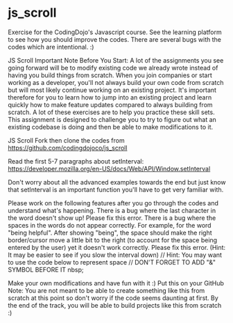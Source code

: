 js_scroll
=========

Exercise for the CodingDojo's Javascript course.  See the learning platform to see how you should improve the codes.  There are several bugs with the codes which are intentional. :)

JS Scroll
Important Note Before You Start:
A lot of the assignments you see going forward will be to modify existing code we already wrote instead of having you build things from scratch.  When you join companies or start working as a developer, you'll not always build your own code from scratch but will most likely continue working on an existing project.  It's important therefore for you to learn how to jump into an existing project and learn quickly how to make feature updates compared to always building from scratch.  A lot of these exercises are to help you practice these skill sets.  This assignment is designed to challenge you to try to figure out what an existing codebase is doing and then be able to make modifications to it.

JS Scroll
Fork then clone the codes from https://github.com/codingdojoco/js_scroll

Read the first 5-7 paragraphs about setInterval: https://developer.mozilla.org/en-US/docs/Web/API/Window.setInterval

Don't worry about all the advanced examples towards the end but just know that setInterval is an important function you'll have to get very familiar with.

Please work on the following features after you go through the codes and understand what's happening.
There is a bug where the last character in the word doesn't show up! Please fix this error.
There is a bug where the spaces in the words do not appear correctly. For example, for the word "being helpful". After showing "being", the space should make the right border/cursor move a little bit to the right (to account for the space being entered by the user) yet it doesn't work correctly. Please fix this error. (Hint: It may be easier to see if you slow the interval down)
// Hint: You may want to use the code below to represent space
// DON'T FORGET TO ADD "&" SYMBOL BEFORE IT
nbsp;
  
Make your own modifications and have fun with it :)
Put this on your GitHub
Note: You are not meant to be able to create something like this from scratch at this point so don't worry if the code seems daunting at first. By the end of the track, you will be able to build projects like this from scratch :)